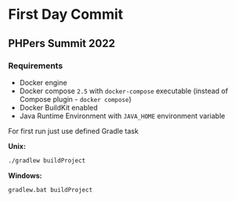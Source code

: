 # First Day Commit

## PHPers Summit 2022

### Requirements
* Docker engine
* Docker compose `2.5` with `docker-compose` executable (instead of Compose plugin - `docker compose`)
* Docker BuildKit enabled
* Java Runtime Environment with `JAVA_HOME` environment variable

For first run just use defined Gradle task 

**Unix:**
```bash
./gradlew buildProject
```

**Windows:**
```shell
gradlew.bat buildProject
```
